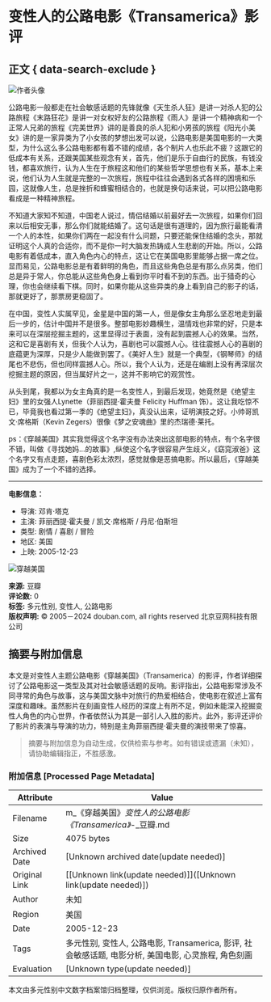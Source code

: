 # 变性人的公路电影《Transamerica》影评

## 正文 { data-search-exclude }


![作者头像](https://img3.doubanio.com/icon/u3935920-13.jpg)

公路电影一般都走在社会敏感话题的先锋就像《天生杀人狂》是讲一对杀人犯的公路旅程《末路狂花》是讲一对女权好友的公路旅程《雨人》是讲一个精神病和一个正常人兄弟的旅程《完美世界》讲的是善良的杀人犯和小男孩的旅程《阳光小美女》讲的是一家异类为了小女孩的梦想出发可以说，公路电影是美国电影的一大类型，为什么这么多公路电影都有着不错的成绩，各个制片人也乐此不疲？这跟它的低成本有关系，还跟美国某些观念有关，首先，他们是乐于自由行的民族，有钱没钱，都喜欢旅行，认为人生在于旅程这和他们的某些哲学思想也有关系，基本上来说，他们认为人生就是完整的一次旅程，旅程中往往会遇到各式各样的困境和乐园，这就像人生，总是挫折和蜂蜜相结合的，也就是换句话来说，可以把公路电影看成是一种精神旅程。 

不知道大家知不知道，中国老人说过，情侣结婚以前最好去一次旅程，如果你们回来以后相安无事，那么你们就能结婚了。这句话是很有道理的，因为旅行最能看清一个人的本性，如果你们两在一起没有什么问题，只要还能保住结婚的念头，那就证明这个人真的合适你，而不是你一时大脑发热铸成人生悲剧的开始。所以，公路电影有着低成本，直入角色内心的特点，这让它在美国电影里能够占据一席之位。显而易见，公路电影总是有着鲜明的角色，而且这些角色总是有那么点另类，他们总是异于常人，你总能从这些角色身上看到你平时看不到的东西。出于猎奇的心理，你也会继续看下棋。同时，如果你能从这些异类的身上看到自己的影子的话，那就更好了，那票房更稳固了。 

在中国，变性人实属罕见，金星是中国的第一人，但是像女主角那么坚忍地走到最后一步的，估计中国并不是很多。整部电影妙趣横生，温情戏也非常的好，只是本来可以在深层挖掘主题的，这里显得过于表面，没有起到震撼人心的效果。当然，这和它是喜剧有关，但我个人认为，喜剧也可以震撼人心。往往震撼人心的喜剧的底蕴更为深厚，只是少人能做到罢了。《美好人生》就是一个典型，《钢琴师》的结尾也不悲伤，但也同样震撼人心。所以，我个人认为，还是在编剧上没有再深层次挖掘主题的原因，但当属好片之一，这并不影响它的观赏性。 

从头到尾，我都以为女主角真的是一名变性人，到最后发现，她竟然是《绝望主妇》里的女强人Lynette（菲丽西提·霍夫曼 Felicity Huffman 饰）。这让我吃惊不已，毕竟我也看过第一季的《绝望主妇》，真没认出来，证明演技之好。小帅哥凯文·席格斯（Kevin Zegers）很像《梦之安魂曲》里的杰瑞德·莱托。 

ps：《穿越美国》其实我觉得这个名字没有办法突出这部电影的特点，有个名字很不错，叫做《寻找她妈...的故事》,纵使这个名字很容易产生歧义，《窈窕淑爸》这个名字又有点走题，喜剧色彩太浓烈，感觉就像是恶搞电影。所以最后，《穿越美国》成为了一个不错的选择。

---

**电影信息：**

- 导演: 邓肯·塔克
- 主演: 菲丽西提·霍夫曼 / 凯文·席格斯 / 丹尼·伯斯坦
- 类型: 剧情 / 喜剧 / 冒险
- 地区: 美国
- 上映: 2005-12-23

![穿越美国](https://img1.doubanio.com/view/photo/s_ratio_poster/public/p2342279728.webp)

**来源:** 豆瓣  
**评论数:** 0  
**标签:** 多元性别, 变性人, 公路电影  
**版权声明:** © 2005－2024 douban.com, all rights reserved 北京豆网科技有限公司  
<!-- tcd_original_link https://m.douban.com/movie/review/5424473/ -->


## 摘要与附加信息

<!-- tcd_abstract -->
本文是对变性人主题公路电影《穿越美国》（Transamerica）的影评，作者详细探讨了公路电影这一类型及其对社会敏感话题的反响。影评指出，公路电影常涉及不同寻常的角色与故事，这与美国文脉中对旅行的热爱相结合，使电影在叙述上富有深度和趣味。虽然影片在刻画变性人经历的深度上有所不足，例如未能深入挖掘变性人角色的内心世界，作者依然认为其是一部引人入胜的影片。此外，影评还评价了影片的表演与导演的功力，特别是主角菲丽西提·霍夫曼的演技带来了惊喜。
<!-- tcd_abstract_end -->

> 摘要与附加信息为自动生成，仅供检索与参考。如有错误或遗漏（未知），请协助编辑指正，不胜感激。

### 附加信息 [Processed Page Metadata]

| Attribute       | Value                                  |
|-----------------|----------------------------------------|
| Filename        | m_《穿越美国》_变性人的公路电影《Transamerica》_-_豆瓣.md                             |
| Size            | 4075 bytes                           |
| Archived Date   | [Unknown archived date(update needed)]                             |
| Original Link   | [[Unknown link(update needed)]]([Unknown link(update needed)])                       |
| Author          | 未知                               |
| Region          | 美国                               |
| Date            | 2005-12-23                                 |
| Tags            | 多元性别, 变性人, 公路电影, Transamerica, 影评, 社会敏感话题, 电影分析, 美国电影, 心灵旅程, 角色刻画                                 |
| Evaluation            | [Unknown type(update needed)]                                 |
<!-- tcd_table_end -->

本文由多元性别中文数字档案馆归档整理，仅供浏览。版权归原作者所有。
